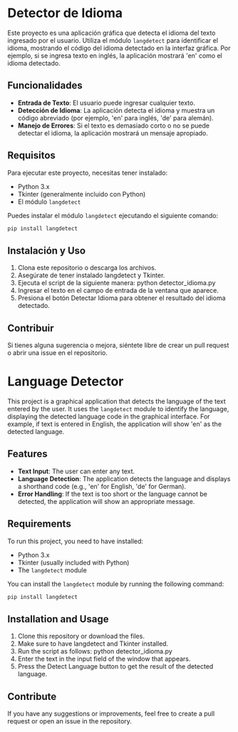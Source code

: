 # Detector de Idioma

Este proyecto es una aplicación gráfica que detecta el idioma del texto ingresado por el usuario. Utiliza el módulo `langdetect` para identificar el idioma, mostrando el código del idioma detectado en la interfaz gráfica. Por ejemplo, si se ingresa texto en inglés, la aplicación mostrará 'en' como el idioma detectado.

## Funcionalidades

- **Entrada de Texto**: El usuario puede ingresar cualquier texto.
- **Detección de Idioma**: La aplicación detecta el idioma y muestra un código abreviado (por ejemplo, 'en' para inglés, 'de' para alemán).
- **Manejo de Errores**: Si el texto es demasiado corto o no se puede detectar el idioma, la aplicación mostrará un mensaje apropiado.

## Requisitos

Para ejecutar este proyecto, necesitas tener instalado:

- Python 3.x
- Tkinter (generalmente incluido con Python)
- El módulo `langdetect`

Puedes instalar el módulo `langdetect` ejecutando el siguiente comando:

```bash
pip install langdetect
```

## Instalación y Uso
1. Clona este repositorio o descarga los archivos.
2. Asegúrate de tener instalado langdetect y Tkinter.
3. Ejecuta el script de la siguiente manera:
  python detector_idioma.py
4. Ingresar el texto en el campo de entrada de la ventana que aparece.
5. Presiona el botón Detectar Idioma para obtener el resultado del idioma detectado.

## Contribuir
Si tienes alguna sugerencia o mejora, siéntete libre de crear un pull request o abrir una issue en el repositorio.

# Language Detector

This project is a graphical application that detects the language of the text entered by the user. It uses the `langdetect` module to identify the language, displaying the detected language code in the graphical interface. For example, if text is entered in English, the application will show 'en' as the detected language.

## Features

- **Text Input**: The user can enter any text.
- **Language Detection**: The application detects the language and displays a shorthand code (e.g., 'en' for English, 'de' for German).
- **Error Handling**: If the text is too short or the language cannot be detected, the application will show an appropriate message.

## Requirements

To run this project, you need to have installed:

- Python 3.x
- Tkinter (usually included with Python)
- The `langdetect` module

You can install the `langdetect` module by running the following command:

```bash
pip install langdetect
```

## Installation and Usage
1. Clone this repository or download the files.
2. Make sure to have langdetect and Tkinter installed.
3. Run the script as follows:
  python detector_idioma.py
4. Enter the text in the input field of the window that appears.
5. Press the Detect Language button to get the result of the detected language.

## Contribute
If you have any suggestions or improvements, feel free to create a pull request or open an issue in the repository.

